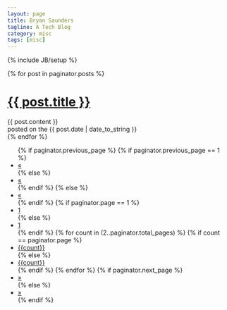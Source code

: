 ```yaml
---
layout: page
title: Bryan Saunders
tagline: A Tech Blog
category: misc 
tags: [misc]
---
```

{% include JB/setup %}

<!-- post styling -->
 
{% for post in paginator.posts %}
  <h1><a href="{{ post.url }}">{{ post.title }}</a></h1>
  <div class="content">
    {{ post.content }}
  </div>
  <aside class="details">posted on the <time>{{ post.date | date_to_string }}</time></aside>
{% endfor %}
 
<!-- pagination (a page1 folder isn't created by Jekyll.
To avoid 404s when going to the first page it must be
specified separately) -->
 
<div class="pagination">
  <ul>
    {% if paginator.previous_page %}
      {% if paginator.previous_page == 1 %}
        <li>
          <a href="/">&laquo;</a>
        </li>
      {% else %}
        <li>
          <a href="/page{{paginator.previous_page}}">&laquo;</a>
        </li>
      {% endif %}
    {% else %}
      <li class="disabled">
        <a href="#">&laquo;</a>
      </li>
    {% endif %}
    {% if paginator.page == 1 %}
      <li class="active">
        <a href="#">1</a>
      </li>
    {% else %}
      <li>
        <a href="/">1</a>
      </li>
    {% endif %}
    {% for count in (2..paginator.total_pages) %}
      {% if count == paginator.page %}
        <li class="active">
          <a href="#">{{count}}</a>
        </li>
      {% else %}
        <li>
          <a href="/page{{count}}">{{count}}</a>
        </li>
      {% endif %}
    {% endfor %}
    {% if paginator.next_page %}
      <li>
        <a href="/page{{paginator.next_page}}">&raquo;</a>
      </li>
    {% else %}
      <li class="disabled">
        <a href="#">&raquo;</a>
      </li>
    {% endif %}
  </ul>
</div>